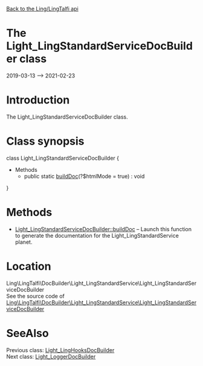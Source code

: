 [Back to the Ling/LingTalfi api](https://github.com/lingtalfi/LingTalfi/blob/master/doc/api/Ling/LingTalfi.md)



The Light_LingStandardServiceDocBuilder class
================
2019-03-13 --> 2021-02-23






Introduction
============

The Light_LingStandardServiceDocBuilder class.



Class synopsis
==============


class <span class="pl-k">Light_LingStandardServiceDocBuilder</span>  {

- Methods
    - public static [buildDoc](https://github.com/lingtalfi/LingTalfi/blob/master/doc/api/Ling/LingTalfi/DocBuilder/Light_LingStandardService/Light_LingStandardServiceDocBuilder/buildDoc.md)(?$htmlMode = true) : void

}






Methods
==============

- [Light_LingStandardServiceDocBuilder::buildDoc](https://github.com/lingtalfi/LingTalfi/blob/master/doc/api/Ling/LingTalfi/DocBuilder/Light_LingStandardService/Light_LingStandardServiceDocBuilder/buildDoc.md) &ndash; Launch this function to generate the documentation for the Light_LingStandardService planet.





Location
=============
Ling\LingTalfi\DocBuilder\Light_LingStandardService\Light_LingStandardServiceDocBuilder<br>
See the source code of [Ling\LingTalfi\DocBuilder\Light_LingStandardService\Light_LingStandardServiceDocBuilder](https://github.com/lingtalfi/LingTalfi/blob/master/DocBuilder/Light_LingStandardService/Light_LingStandardServiceDocBuilder.php)



SeeAlso
==============
Previous class: [Light_LingHooksDocBuilder](https://github.com/lingtalfi/LingTalfi/blob/master/doc/api/Ling/LingTalfi/DocBuilder/Light_LingHooks/Light_LingHooksDocBuilder.md)<br>Next class: [Light_LoggerDocBuilder](https://github.com/lingtalfi/LingTalfi/blob/master/doc/api/Ling/LingTalfi/DocBuilder/Light_Logger/Light_LoggerDocBuilder.md)<br>
